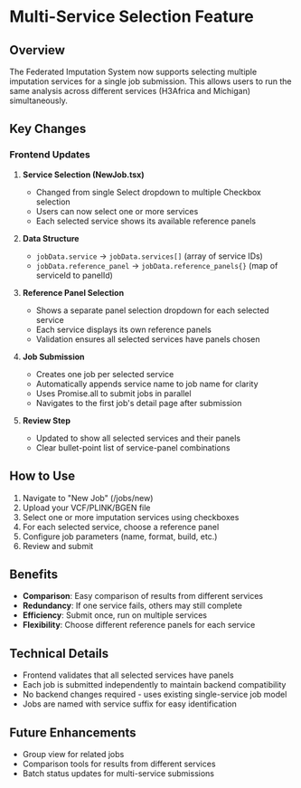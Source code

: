 # Multi-Service Selection Feature

## Overview
The Federated Imputation System now supports selecting multiple imputation services for a single job submission. This allows users to run the same analysis across different services (H3Africa and Michigan) simultaneously.

## Key Changes

### Frontend Updates

1. **Service Selection (NewJob.tsx)**
   - Changed from single Select dropdown to multiple Checkbox selection
   - Users can now select one or more services
   - Each selected service shows its available reference panels

2. **Data Structure**
   - `jobData.service` → `jobData.services[]` (array of service IDs)
   - `jobData.reference_panel` → `jobData.reference_panels{}` (map of serviceId to panelId)

3. **Reference Panel Selection**
   - Shows a separate panel selection dropdown for each selected service
   - Each service displays its own reference panels
   - Validation ensures all selected services have panels chosen

4. **Job Submission**
   - Creates one job per selected service
   - Automatically appends service name to job name for clarity
   - Uses Promise.all to submit jobs in parallel
   - Navigates to the first job's detail page after submission

5. **Review Step**
   - Updated to show all selected services and their panels
   - Clear bullet-point list of service-panel combinations

## How to Use

1. Navigate to "New Job" (/jobs/new)
2. Upload your VCF/PLINK/BGEN file
3. Select one or more imputation services using checkboxes
4. For each selected service, choose a reference panel
5. Configure job parameters (name, format, build, etc.)
6. Review and submit

## Benefits

- **Comparison**: Easy comparison of results from different services
- **Redundancy**: If one service fails, others may still complete
- **Efficiency**: Submit once, run on multiple services
- **Flexibility**: Choose different reference panels for each service

## Technical Details

- Frontend validates that all selected services have panels
- Each job is submitted independently to maintain backend compatibility
- No backend changes required - uses existing single-service job model
- Jobs are named with service suffix for easy identification

## Future Enhancements

- Group view for related jobs
- Comparison tools for results from different services
- Batch status updates for multi-service submissions 
